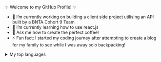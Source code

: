 ✨ Welcome to my GitHub Profile! ✨

- 🔭 I’m currently working on building a client side project utilising an API built by a BNTA Cohort 9 Team
- 🌱 I’m currently learning how to use react.js
- 💬 Ask me how to create the perfect coffee!
- ⚡ Fun fact: I started my coding journey after attempting to create a blog for my family to see while I was away solo backpacking!

<details>
  
<summary>My top languages</summary>

| Ability | Languages |               
|--------:|---------------|                
| Intermediate| Java      |                
| Intermediate| JavaScript|                 
| Basic| SQL  |                 
| Basic| Python|
  
 </details>







